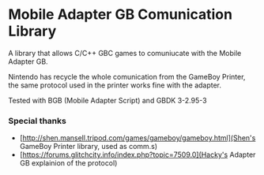 # Mobile Adapter GB Comunication Library

A library that allows C/C++ GBC games to comuniucate with the Mobile Adapter GB.

Nintendo has recycle the whole comunication from the GameBoy Printer, the same protocol
used in the printer works fine with the adapter.

Tested with BGB (Mobile Adapter Script) and GBDK 3-2.95-3

### Special thanks
- [http://shen.mansell.tripod.com/games/gameboy/gameboy.html](Shen's GameBoy Printer library, used as comm.s)
- [https://forums.glitchcity.info/index.php?topic=7509.0](Hacky's Adapter GB explainion of the protocol)
